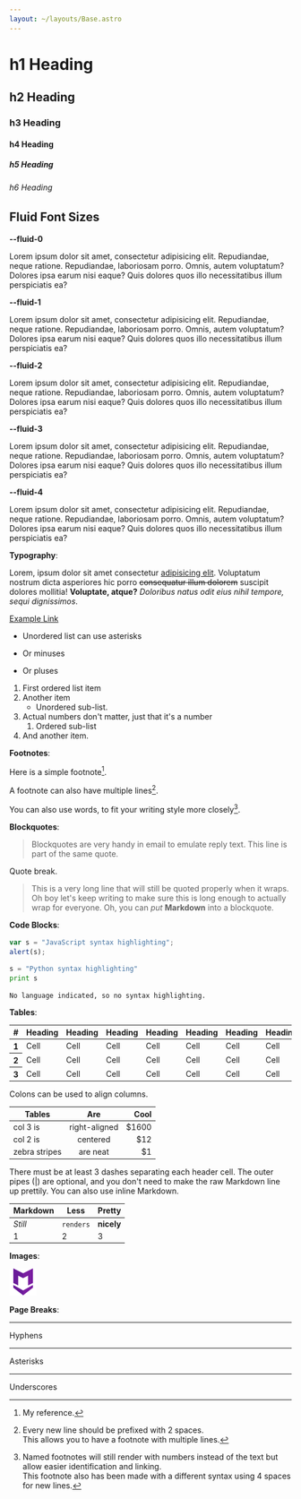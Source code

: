 ```yaml
---
layout: ~/layouts/Base.astro
---
```


# h1 Heading
## h2 Heading
### h3 Heading
#### h4 Heading
##### h5 Heading
###### h6 Heading

<h2>Fluid Font Sizes</h2>

**--fluid-0**
<p style="font-size:var(--fluid-0);">Lorem ipsum dolor sit amet, consectetur adipisicing elit. Repudiandae, neque ratione. Repudiandae, laboriosam porro. Omnis, autem voluptatum? Dolores ipsa earum nisi eaque? Quis dolores quos illo necessitatibus illum perspiciatis ea?</p>   

**--fluid-1**
<p style="font-size:var(--fluid-1);">Lorem ipsum dolor sit amet, consectetur adipisicing elit. Repudiandae, neque ratione. Repudiandae, laboriosam porro. Omnis, autem voluptatum? Dolores ipsa earum nisi eaque? Quis dolores quos illo necessitatibus illum perspiciatis ea?</p>

**--fluid-2**
<p style="font-size:var(--fluid-2);">Lorem ipsum dolor sit amet, consectetur adipisicing elit. Repudiandae, neque ratione. Repudiandae, laboriosam porro. Omnis, autem voluptatum? Dolores ipsa earum nisi eaque? Quis dolores quos illo necessitatibus illum perspiciatis ea?</p>

**--fluid-3**
<p style="font-size:var(--fluid-3);">Lorem ipsum dolor sit amet, consectetur adipisicing elit. Repudiandae, neque ratione. Repudiandae, laboriosam porro. Omnis, autem voluptatum? Dolores ipsa earum nisi eaque? Quis dolores quos illo necessitatibus illum perspiciatis ea?</p>

**--fluid-4**
<p style="font-size:var(--fluid-4);">Lorem ipsum dolor sit amet, consectetur adipisicing elit. Repudiandae, neque ratione. Repudiandae, laboriosam porro. Omnis, autem voluptatum? Dolores ipsa earum nisi eaque? Quis dolores quos illo necessitatibus illum perspiciatis ea?</p>

**Typography**:

Lorem, ipsum dolor sit amet consectetur [adipisicing elit](https://www.google.com). Voluptatum nostrum dicta asperiores hic porro ~~consequatur illum dolorem~~ suscipit dolores mollitia! **Voluptate, atque?** *Doloribus natus odit eius nihil tempore, sequi dignissimos*.

[Example Link](https://www.google.com "Google's Homepage")

* Unordered list can use asterisks
- Or minuses
+ Or pluses

1. First ordered list item
2. Another item
   * Unordered sub-list. 
3. Actual numbers don't matter, just that it's a number
   1. Ordered sub-list
4. And another item.

**Footnotes**:

Here is a simple footnote[^1].

A footnote can also have multiple lines[^2].  

You can also use words, to fit your writing style more closely[^note].

[^1]: My reference.
[^2]: Every new line should be prefixed with 2 spaces.  
  This allows you to have a footnote with multiple lines.
[^note]:
    Named footnotes will still render with numbers instead of the text but allow easier identification and linking.  
    This footnote also has been made with a different syntax using 4 spaces for new lines.

**Blockquotes**:

> Blockquotes are very handy in email to emulate reply text.
> This line is part of the same quote.

Quote break.

> This is a very long line that will still be quoted properly when it wraps. Oh boy let's keep writing to make sure this is long enough to actually wrap for everyone. Oh, you can *put* **Markdown** into a blockquote. 

**Code Blocks**:

```javascript
var s = "JavaScript syntax highlighting";
alert(s);
```
 
```python
s = "Python syntax highlighting"
print s
```
 
```
No language indicated, so no syntax highlighting. 
```

**Tables**:

<table role="grid">
<thead>
   <tr>
      <th scope="col">#</th>
      <th scope="col">Heading</th>
      <th scope="col">Heading</th>
      <th scope="col">Heading</th>
      <th scope="col">Heading</th>
      <th scope="col">Heading</th>
      <th scope="col">Heading</th>
      <th scope="col">Heading</th>
   </tr>
</thead>
<tbody>
   <tr>
      <th scope="row">1</th>
      <td>Cell</td>
      <td>Cell</td>
      <td>Cell</td>
      <td>Cell</td>
      <td>Cell</td>
      <td>Cell</td>
      <td>Cell</td>
   </tr>
   <tr>
      <th scope="row">2</th>
      <td>Cell</td>
      <td>Cell</td>
      <td>Cell</td>
      <td>Cell</td>
      <td>Cell</td>
      <td>Cell</td>
      <td>Cell</td>
   </tr>
   <tr>
      <th scope="row">3</th>
      <td>Cell</td>
      <td>Cell</td>
      <td>Cell</td>
      <td>Cell</td>
      <td>Cell</td>
      <td>Cell</td>
      <td>Cell</td>
   </tr>
</tbody>
</table>

Colons can be used to align columns.

| Tables        | Are           | Cool  |
| ------------- |:-------------:| -----:|
| col 3 is      | right-aligned | $1600 |
| col 2 is      | centered      |   $12 |
| zebra stripes | are neat      |    $1 |

There must be at least 3 dashes separating each header cell.
The outer pipes (|) are optional, and you don't need to make the 
raw Markdown line up prettily. You can also use inline Markdown.

Markdown | Less | Pretty
--- | --- | ---
*Still* | `renders` | **nicely**
1 | 2 | 3

**Images**:

![alt text](https://github.com/adam-p/markdown-here/raw/master/src/common/images/icon48.png "Logo Title Text 1")

**Page Breaks**:

---

Hyphens

***

Asterisks

___

Underscores

